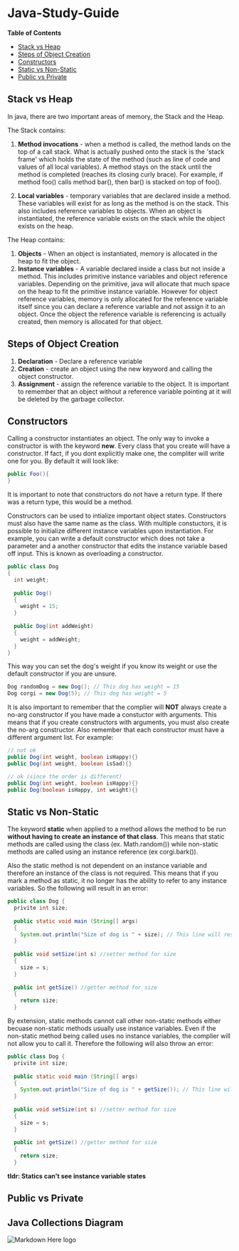 # Java-Study-Guide

**Table of Contents**

- [Stack vs Heap](#stack-vs-heap)
- [Steps of Object Creation](#steps-of-object-creation)
- [Constructors](#constructors)
- [Static vs Non-Static](#static-vs-non-static)
- [Public vs Private](#public-vs-private)

## Stack vs Heap

In java, there are two important areas of memory, the Stack and the Heap. 

The Stack contains:

1. **Method invocations** - when a method is called, the method lands on the top of a call stack. What is actually pushed onto the stack is the 'stack frame' which holds the state of the method (such as line of code and values of all local variables). A method stays on the stack until the method is completed (reaches its closing curly brace). For example, if method foo() calls method bar(), then bar() is stacked on top of foo().

2. **Local variables** - temporary variables that are declared inside a method. These variables will exist for as long as the method is on the stack. This also includes reference variables to objects. When an object is instantiated, the reference variable exists on the stack while the object exists on the heap.

The Heap contains:

1. **Objects** - When an object is instantiated, memory is allocated in the heap to fit the object. 
2. **Instance variables** - A variable declared inside a class but not inside a method. This includes primitive instance variables and object reference variables. Depending on the primitive, java will allocate that much space on the heap to fit the primitive instance variable. However for object reference variables, memory is only allocated for the reference variable itself since you can declare a reference variable and not assign it to an object. Once the object the reference variable is referencing is actually created, then memory is allocated for that object. 

## Steps of Object Creation

1. **Declaration** - Declare a reference variable  
2. **Creation** - create an object using the new keyword and calling the object constructor. 
3. **Assignment** - assign the reference variable to the object. It is important to remember that an object without a reference variable pointing at it will be deleted by the garbage collector. 

## Constructors

Calling a constructor instantiates an object. The only way to invoke a constructor is with the keyword **new**. Every class that you create will have a constructor. If fact, if you dont explicitly make one, the compliter will write one for you. By default it will look like:
```java
public Foo(){
}
```
It is important to note that constructors do not have a return type. If there was a return type, this would be a method. 

Constructors can be used to intialize important object states. Constructors must also have the same name as the class. With multiple constuctors, it is possible to initialize different instance variables upon instantiation. For example, you can write a default constructor which does not take a parameter and a another constructor that edits the instance variable based off input. This is known as overloading a constructor.

```java
public class Dog
{
  int weight;
  
  public Dog()
  {
    weight = 15;
  }
  
  public Dog(int addWeight)
  {
    weight = addWeight;
  }
}
```
This way you can set the dog's weight if you know its weight or use the default constructor if you are unsure.

```java
Dog randomDog = new Dog(); // This dog has weight = 15
Dog corgi = new Dog(5); // This dog has weight = 5
```

It is also important to remember that the complier will **NOT** always create a no-arg constructor if you have made a constuctor with arguments. This means that if you create constructors with arguments, you must also create the no-arg constructor. Also remember that each constructor must have a different argument list. 
For example:
```java
// not ok
public Dog(int weight, boolean isHappy){}
public Dog(int weight, boolean isSad){}

// ok (since the order is different)
public Dog(int weight, boolean isHappy){}
public Dog(boolean isHappy, int weight){}
```

## Static vs Non-Static

The keyword **static** when applied to a method allows the method to be run **without having to create an instance of that class**. This means that static methods are called using the class (ex. Math.random()) while non-static methods are called using an instance reference (ex corgi.bark()). 

Also the static method is not dependent on an instance variable and therefore an instance of the class is not required. This means that if you mark a method as static, it no longer has the ability to refer to any instance variables. So the following will result in an error:

```java
public class Dog {
  privite int size;
  
  public static void main (String[] args)
  {
    System.out.println("Size of dog is " + size); // This line will result in an error becuase the complier does not know which object's instance variable you are refering to
  }
  
  public void setSize(int s) //setter method for size
  {
    size = s;
  }
  
  public int getSize() //getter method for size
  {
    return size;
  }
```
By extension, static methods cannot call other non-static methods either becuase non-static methods usually use instance variables. Even if the non-static method being called uses no instance variables, the complier will not allow you to call it. Therefore the following will also throw an error:

```java
public class Dog {
  privite int size;
  
  public static void main (String[] args)
  {
    System.out.println("Size of dog is " + getSize()); // This line will result in an error 
  }
  
  public void setSize(int s) //setter method for size
  {
    size = s;
  }
  
  public int getSize() //getter method for size
  {
    return size;
  }
```

**tldr: Statics can't see instance variable states**

## Public vs Private 

## Java Collections Diagram

![Markdown Here logo](https://github.com/Souloist/Java-Study-Guide/blob/master/javaCollections.png)

